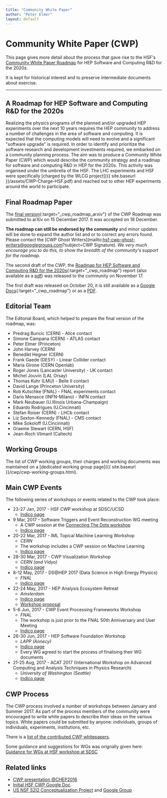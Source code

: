 ```yaml
---
title: "Community White Paper"
author: "Peter Elmer"
layout: default
---
```


# Community White Paper (CWP) 

This page gives more detail about the process that gave rise
to the HSF's [Community White Paper Roadmap](../activities/cwp.html)
for HEP Software and Computing R&D for the 2020s.

It is kept for historical interest and to preserve intermediate documents
about exercise.

----

## A Roadmap for HEP Software and Computing R&D for the 2020s

Realizing the physics programs of the planned and/or upgraded HEP experiments 
over the next 10 years requires the HEP community to address a number of 
challenges in the area of software and computing. It is expected that
the computing models will need to evolve and a significant "software 
upgrade" is required.
In order to identify and prioritize the software research and development 
investments required, we embarked on a community planning process. The 
aim
was to produce a Community White Paper 
(CWP) which would describe the community strategy and a roadmap for 
software and computing R&D in HEP for the 2020s. This activity was organised under 
the umbrella of the HSF. The LHC experiments and HSF were 
specifically [charged by the WLCG project]({{ site.baseurl }}/assets/CWP-Charge-HSF.pdf) and
reached out to other HEP experiments around the world to participate.

## Final Roadmap Paper

The [final version](https://arxiv.org/abs/1712.06982){:target="_cwp_roadmap_arxiv"}
of the CWP Roadmap was submitted to arXiv on 15 December 2017.
It was accepted on 18 December.

**The roadmap can still be endorsed by the community** and minor updates will be done
to expand the author list and or to correct any errors found. Please contact the 
[CWP Ghost Writers](mailto:hsf-cwp-ghost-writers@googlegroups.com?subject=CWP Signature).
*We very much encourage you to do this, to show the breadth of the community's support
for the roadmap.*

The second draft of the CWP, the 
[Roadmap for HEP Software and Computing R&D for the 2020s](https://docs.google.com/document/d/1RIcnj7DBNOoQ1DT45WCGFboS0tCDeJcvAi2xjPv_UVQ){:target="_cwp_roadmap"} 
report (also available as a 
[pdf]({{site.baseurl}}/CWP/papers/roadmap/HSF-Community-White-Paper-v0.2.pdf))
was released to the community on November 17.

The first draft was released on October 20, it is still available as a
[Google Docs](https://docs.google.com/document/d/1rcPIJQc3LNAh5tjHKjfuq80StrMO5ksiLwhDlJzeg9U/edit?usp=sharing){:target="_cwp_roadmap"} 
or as a [PDF]({{site.baseurl}}/assets/HSF-Community-White-Paper-v0.1-linenumbers.pdf).

## Editorial Team

The Editorial Board, which helped to prepare the final version of the roadmap, was:

  * Predrag Buncic (CERN) - Alice contact
  * Simone Campana (CERN) - ATLAS contact
  * Peter Elmer (Princeton)
  * John Harvey (CERN)
  * Benedikt Hegner (CERN)
  * Frank Gaede (DESY) - Linear Collider contact
  * Maria Girone (CERN Openlab)
  * Roger Jones (Lancaster University) - UK contact
  * Michel Jouvin (LAL Orsay)
  * Thomas Kuhr (LMU) - Belle II contact
  * David Lange (Princeton University)
  * Rob Kutschke (FNAL) - FNAL experiments contact
  * Dario Menasce (INFN-Milano) - INFN contact
  * Mark Neubauer (U.Illinois Urbana-Champaign)
  * Eduardo Rodrigues (U.Cincinnati)
  * Stefan Roiser (CERN) - LHCb contact
  * Liz Sexton-Kennedy (FNAL) - CMS contact
  * Mike Sokoloff (U.Cincinnati)
  * Graeme Stewart (CERN, HSF)
  * Jean-Roch Vlimant (Caltech)

## Working Groups

  The list of CWP working groups, their charges and working documents was maintained on a [dedicated working group page]({{ site.baseurl }}/cwp/cwp-working-groups.html).

## Main CWP Events

The following series of workshops or events related to the CWP took place:

  * 23-27 Jan, 2017 - HSF CWP workshop at SDSC/UCSD
    * [Indico page](http://indico.cern.ch/event/570249/)
  * 9 Mar, 2017 - Software Triggers and Event Reconstruction WG meeting
    * A CWP session at the [Connecting The Dots workshop](https://ctdwit2017.lal.in2p3.fr)
    * [Indico page](https://indico.cern.ch/event/614111/)
  * 20-22 Mar, 2017 - IML Topical Machine Learning Workshop
    * *CERN*
    * The workshop includes a CWP session on Machine Learning
    * [Indico page](https://indico.cern.ch/event/595059)
  * 28-30 Mar, 2017 - CWP Visualization Workshop
    * *CERN (and Vidyo)*
    * [Indico page](https://indico.cern.ch/event/617054/)
  * 8-12 May, 2017 - DS@HEP 2017 (Data Science in High Energy Physics)
    * *FNAL*
    * [Indico page](https://indico.fnal.gov/conferenceDisplay.py?confId=13497)
  * 22-24 May, 2017 - HEP Analysis Ecosystem Retreat
    * *Amsterdam*
    * [Indico page](http://indico.cern.ch/event/613842/)
    * [Workshop proposal](https://docs.google.com/document/d/1aAGCj_y9in_I-c9yYJ-XX3Qurf0PXH4tFoYmvuCY5tk/edit#heading=h.9h0v0hyue6zf)
  * 5-6 Jun, 2017 - CWP Event Processing Frameworks Workshop
    * *FNAL*
    * The workshop is just prior to the FNAL 50th Anniversary and User Meeting
    * [Indico page](https://indico.fnal.gov/conferenceDisplay.py?confId=14186)
  * 26-30 Jun, 2017 - HEP Software Foundation Workshop
    * *LAPP (Annecy)*
    * [Indico page](https://indico.cern.ch/event/613093/)
    * Every WG agreed to start the process of finalising their WG documents
  * 21-25 Aug, 2017 - ACAT 2017 (International Workshop on Advanced Computing and Analysis Techniques in Physics Research)
    * *University of Washington (Seattle)*
    * [Indico page](https://indico.cern.ch/event/567550/)

## CWP Process

The CWP process involved a number of workshops between January and Summer 2017. As part of the process members of the community were encouraged to write white papers to describe their ideas on the various topics. White papers could be submitted by anyone: individuals, groups of individuals, experiments, institutions, etc.

There is a [list of the contributed CWP whitepapers](http://hepsoftwarefoundation.org/cwp-whitepapers.html).

Some guidance and suggestions for WGs was orignally given here: [Guidance for WGs at HSF workshop at SDSC](http://hepsoftwarefoundation.org/cwp/cwp-wg-guidance-sdsc.html)


## Related links

- [CWP presentation @CHEP2016](https://indico.cern.ch/event/505613/contributions/2323238/attachments/1352966/2043354/20161011-chep-cwp-plenary.pdf)
- [Initial HSF CWP Google Doc](https://docs.google.com/document/d/140HEAxD0u_XAUKYrCR3SahxyHxFfJ_YOFJpsNubMiC8/edit).
- [US NSF S2I2 Conceptualization Project](http://s2i2-hep.org/) and [Google Group](https://groups.google.com/forum/#!forum/s2i2-hep)

 
